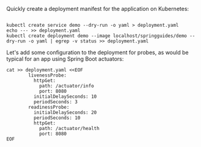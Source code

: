 Quickly create a deployment manifest for the application on Kubernetes:

<pre><code class="execute">
kubectl create service demo --dry-run -o yaml > deployment.yaml
echo --- >> deployment.yaml
kubectl create deployment demo --image localhost/springguides/demo --dry-run -o yaml | egrep -v status >> deployment.yaml
</code></pre>

Let's add some configuration to the deployment for probes, as would be typical for an app using Spring Boot actuators:

<pre><code class="execute">cat >> deployment.yaml &lt;&ltEOF
        livenessProbe:
          httpGet:
            path: /actuator/info
            port: 8080
          initialDelaySeconds: 10
          periodSeconds: 3
        readinessProbe:
          initialDelaySeconds: 20
          periodSeconds: 10
          httpGet:
            path: /actuator/health
            port: 8080
EOF
</code></pre>